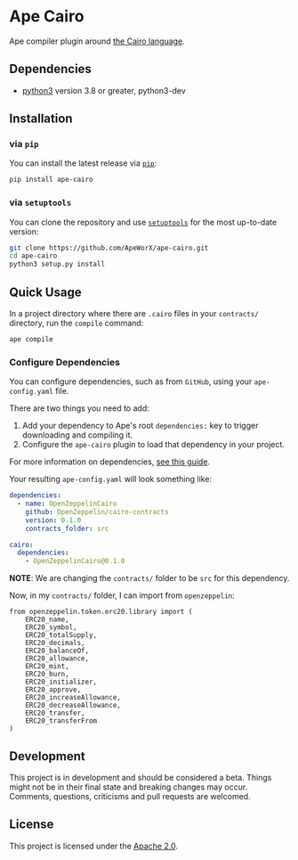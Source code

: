 # Ape Cairo

Ape compiler plugin around [the Cairo language](https://github.com/starkware-libs/cairo-lang).

## Dependencies

* [python3](https://www.python.org/downloads) version 3.8 or greater, python3-dev

## Installation

### via `pip`

You can install the latest release via [`pip`](https://pypi.org/project/pip/):

```bash
pip install ape-cairo
```

### via `setuptools`

You can clone the repository and use [`setuptools`](https://github.com/pypa/setuptools) for the most up-to-date version:

```bash
git clone https://github.com/ApeWorX/ape-cairo.git
cd ape-cairo
python3 setup.py install
```

## Quick Usage

In a project directory where there are `.cairo` files in your `contracts/` directory, run the `compile` command:

```bash
ape compile
```

### Configure Dependencies

You can configure dependencies, such as from `GitHub`, using your `ape-config.yaml` file.

There are two things you need to add:

1. Add your dependency to Ape's root `dependencies:` key to trigger downloading and compiling it.
2. Configure the `ape-cairo` plugin to load that dependency in your project.

For more information on dependencies, [see this guide](https://docs.apeworx.io/ape/stable/userguides/config.html#dependencies).

Your resulting `ape-config.yaml` will look something like:

```yaml
dependencies:
  - name: OpenZeppelinCairo
    github: OpenZeppelin/cairo-contracts
    version: 0.1.0
    contracts_folder: src

cairo:
  dependencies:
    - OpenZeppelinCairo@0.1.0
```

**NOTE**: We are changing the `contracts/` folder to be `src` for this dependency.

Now, in my `contracts/` folder, I can import from `openzeppelin`:

```cairo
from openzeppelin.token.erc20.library import (
    ERC20_name,
    ERC20_symbol,
    ERC20_totalSupply,
    ERC20_decimals,
    ERC20_balanceOf,
    ERC20_allowance,
    ERC20_mint,
    ERC20_burn,
    ERC20_initializer,
    ERC20_approve,
    ERC20_increaseAllowance,
    ERC20_decreaseAllowance,
    ERC20_transfer,
    ERC20_transferFrom
)
```

## Development

This project is in development and should be considered a beta.
Things might not be in their final state and breaking changes may occur.
Comments, questions, criticisms and pull requests are welcomed.

## License

This project is licensed under the [Apache 2.0](LICENSE).

